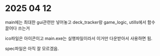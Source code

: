 # 2025 04 12

main에는 최대한 gui관련만 넣어놓고
deck_tracker랑 game_logic, utills에서
함수 끌어다 쓰는거

ico파일은 아이콘이고
main.exe는 실행파일이라서
이거만 다운받아서 사용하면 됨.

spec파일은 아직 잘 모르겠음.
